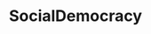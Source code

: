 ---
title: SocialDemocracy
crosslinks:
- autotldr
- EnoughCommieSpam
- askphilosophy
- socialism
- FULLCOMMUNISM
- LateStageCapitalism
- EnoughTrumpSpam
- the_schulz
- shitleftistssay
- unitedkingdom
- germany
- CapitalismVSocialism
- AskSocialScience
- shitTYTsays
---